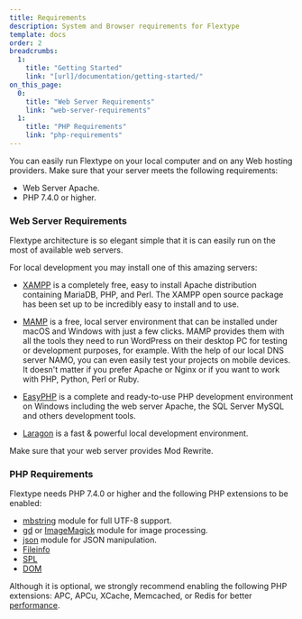 ```yaml
---
title: Requirements
description: System and Browser requirements for Flextype
template: docs  
order: 2
breadcrumbs:
  1:
    title: "Getting Started"
    link: "[url]/documentation/getting-started/"
on_this_page:
  0:
    title: "Web Server Requirements"
    link: "web-server-requirements"
  1:
    title: "PHP Requirements"
    link: "php-requirements"
---
```


You can easily run Flextype on your local computer and on any Web hosting providers. Make sure that your server meets the following requirements:

* Web Server Apache.
* PHP 7.4.0 or higher.

### <a name="web-server-requirements"></a> Web Server Requirements

Flextype architecture is so elegant simple that it is can easily run on the most of available web servers.

For local development you may install one of this amazing servers:

* [XAMPP](https://www.apachefriends.org/index.html) is a completely free, easy to install Apache distribution containing MariaDB, PHP, and Perl. The XAMPP open source package has been set up to be incredibly easy to install and to use.

* [MAMP](https://www.mamp.info/mamp/mac/) is a free, local server environment that can be installed under macOS and Windows with just a few clicks. MAMP provides them with all the tools they need to run WordPress on their desktop PC for testing or development purposes, for example. With the help of our local DNS server NAMO, you can even easily test your projects on mobile devices. It doesn't matter if you prefer Apache or Nginx or if you want to work with PHP, Python, Perl or Ruby.

* [EasyPHP](https://www.easyphp.org) is a complete and ready-to-use PHP development environment on Windows including the web server Apache, the SQL Server MySQL and others development tools.

* [Laragon](https://laragon.org) is a fast & powerful local development environment.

Make sure that your web server provides Mod Rewrite.

### <a name="php-requirements"></a> PHP Requirements

Flextype needs PHP 7.4.0 or higher and the following PHP extensions to be enabled:

- [mbstring](https://php.net/manual/book.mbstring.php) module for full UTF-8 support.
- [gd](https://php.net/manual/book.image.php) or [ImageMagick](https://php.net/manual/book.imagick.php) module for image processing.
- [json](https://php.net/manual/book.json.php) module for JSON manipulation.
- [Fileinfo](https://www.php.net/manual/book.fileinfo.php)
- [SPL](https://www.php.net/manual/book.spl.php)
- [DOM](https://www.php.net/manual/ru/class.domdocument.php)

Although it is optional, we strongly recommend enabling the following PHP extensions: APC, APCu, XCache, Memcached, or Redis for better [performance]([url]/documentation/advanced/performance-and-caching).
